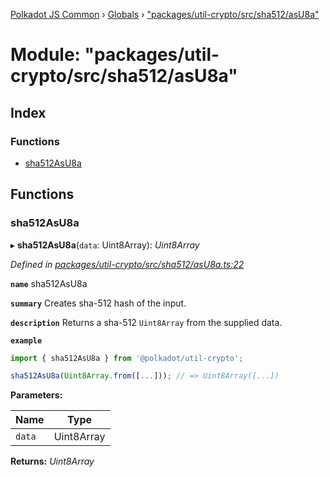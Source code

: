 [Polkadot JS Common](../README.md) › [Globals](../globals.md) › ["packages/util-crypto/src/sha512/asU8a"](_packages_util_crypto_src_sha512_asu8a_.md)

# Module: "packages/util-crypto/src/sha512/asU8a"

## Index

### Functions

* [sha512AsU8a](_packages_util_crypto_src_sha512_asu8a_.md#sha512asu8a)

## Functions

###  sha512AsU8a

▸ **sha512AsU8a**(`data`: Uint8Array): *Uint8Array*

*Defined in [packages/util-crypto/src/sha512/asU8a.ts:22](https://github.com/polkadot-js/common/blob/038ef42f/packages/util-crypto/src/sha512/asU8a.ts#L22)*

**`name`** sha512AsU8a

**`summary`** Creates sha-512 hash of the input.

**`description`** 
Returns a sha-512 `Uint8Array` from the supplied data.

**`example`** 
<BR>

```javascript
import { sha512AsU8a } from '@polkadot/util-crypto';

sha512AsU8a(Uint8Array.from([...])); // => Uint8Array([...])
```

**Parameters:**

Name | Type |
------ | ------ |
`data` | Uint8Array |

**Returns:** *Uint8Array*
